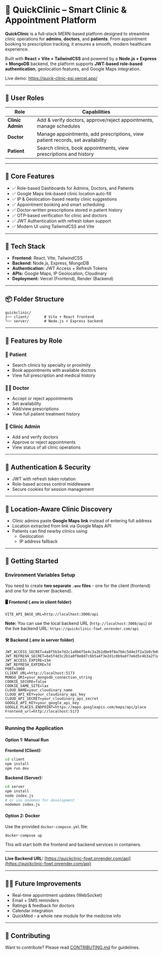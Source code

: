 # 🏥 QuickClinic – Smart Clinic & Appointment Platform

**QuickClinic** is a full-stack MERN-based platform designed to streamline clinic operations for **admins**, **doctors**, and **patients**. From appointment booking to prescription tracking, it ensures a smooth, modern healthcare experience.

Built with **React + Vite + TailwindCSS** and powered by a **Node.js + Express + MongoDB** backend, the platform supports **JWT-based role-based authentication**, geolocation features, and Google Maps integration.

Live demo: https://quick-clinic-psi.vercel.app/

---

## 👥 User Roles

| Role             | Capabilities                                                                   |
| ---------------- | ------------------------------------------------------------------------------ |
| **Clinic Admin** | Add & verify doctors, approve/reject appointments, manage schedules            |
| **Doctor**       | Manage appointments, add prescriptions, view patient records, set availability |
| **Patient**      | Search clinics, book appointments, view prescriptions and history              |

---

## 🚀 Core Features

- ✅ Role-based Dashboards for Admins, Doctors, and Patients
- ✅ Google Maps link-based clinic location auto-fill
- ✅ IP & Geolocation-based nearby clinic suggestions
- ✅ Appointment booking and smart scheduling
- ✅ Doctor-written prescriptions stored in patient history
- ✅ OTP-based verification for clinic and doctors
- ✅ JWT Authentication with refresh token support
- ✅ Modern UI using TailwindCSS and Vite

---

## 🧠 Tech Stack

- **Frontend:** React, Vite, TailwindCSS
- **Backend:** Node.js, Express, MongoDB
- **Authentication:** JWT Access + Refresh Tokens
- **APIs:** Google Maps, IP Geolocation, Cloudinary
- **Deployment:** Vercel (Frontend), Render (Backend)

---

## 📦 Folder Structure

```
quickclinic/
├── client/       # Vite + React frontend
└── server/       # Node.js + Express backend
```

---

## 🧪 Features by Role

### 👤 Patient

- Search clinics by specialty or proximity
- Book appointments with available doctors
- View full prescription and medical history

### 👨‍⚕️ Doctor

- Accept or reject appointments
- Set availability
- Add/view prescriptions
- View full patient treatment history

### 🏥 Clinic Admin

- Add and verify doctors
- Approve or reject appointments
- View status of all clinic operations

---

## 🔐 Authentication & Security

- JWT with refresh token rotation
- Role-based access control middleware
- Secure cookies for session management

---

## 📍 Location-Aware Clinic Discovery

- Clinic admins paste **Google Maps link** instead of entering full address
- Location extracted from link via Google Maps API
- Patients can find nearby clinics using:
  - Geolocation
  - IP address fallback

---

## 🔧 Getting Started

### Environment Variables Setup

You need to create **two separate `.env` files** - one for the client (frontend) and one for the server (backend).

#### 🖥️ Frontend (.env in client folder)

```env
VITE_API_BASE_URL=http://localhost:3000/api
```

**Note:** You can use the local backend URL (`http://localhost:3000/api`) or the live backend URL: `https://quickclinic-fowt.onrender.com/api`

#### 🛠️ Backend (.env in server folder)

```env
JWT_ACCESS_SECRET=4a8f5b3e7d2c1a9b6f5e4c3a2b1d0e9f8a7b6c5d4e3f2a1b0c9d8e7f6a5b4
JWT_REFRESH_SECRET=6e5f4d3c2b1a0f9e8d7c6b5a4f3e2d1c0b9a8f7e6d5c4b3a2f1e0d9c8b7
JWT_ACCESS_EXPIRE=15m
JWT_REFRESH_EXPIRE=7d
PORT=3000
CLIENT_URL=http://localhost:5173
MONGO_URI=your_mongodb_connection_string
COOKIE_SECURE=false
COOKIE_SAME_SITE=lax
CLOUD_NAME=your_cloudinary_name
CLOUD_API_KEY=your_cloudinary_api_key
CLOUD_API_SECRET=your_cloudinary_api_secret
GOOGLE_API_KEY=your_google_api_key
GOOGLE_PLACES_ENDPOINT=https://maps.googleapis.com/maps/api/place
Frontend_url=http://localhost:5173
```

---

### Running the Application

#### Option 1: Manual Run

**Frontend (Client):**

```bash
cd client
npm install
npm run dev
```

**Backend (Server):**

```bash
cd server
npm install
node index.js
# or use nodemon for development
nodemon index.js
```

#### Option 2: Docker

Use the provided `docker-compose.yml` file:

```bash
docker-compose up
```

This will start both the frontend and backend services in containers.

---

**Live Backend URL:** [https://quickclinic-fowt.onrender.com/api](https://quickclinic-fowt.onrender.com/api)

---

## 🧑‍💻 Future Improvements

- Real-time appointment updates (WebSocket)
- Email + SMS reminders
- Ratings & feedback for doctors
- Calendar integration
- QuickMed - a whole new module for the medicine info

---

## 🤝 Contributing

Want to contribute? Please read [CONTRIBUTING.md](./CONTRIBUTING.md) for guidelines.
